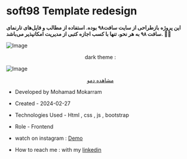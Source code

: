 # soft98 Template redesign

**این پروژه بازطراحی از سایت سافت۹۸ بوده. استفاده از مطالب و فایل‌های تارنمای سافت ٩٨ به هر نحو، تنها با کسب اجازه کتبی از مدیریت امکانپذیر می‌باشد. 🙏🏻**

![Image](https://github.com/user-attachments/assets/be1bc7d8-8d64-4016-9f58-f418b7fa7114)

<p align="center">dark theme :</p>

![Image](https://github.com/user-attachments/assets/7805f090-01c7-4757-927e-d70ec0997fca)

<p align="center">
  <a href="https://mohamadmokarram.github.io/soft98/">مشاهده دمو</a>
</p>

- Developed by Mohamad Mokarram

- Created - 2024-02-27

- Technologies Used - Html , css , js , bootstrap

- Role - Frontend

- watch on instagram : [Demo](https://www.instagram.com/reel/DH362rjqUlR/?igsh=ZXNkcGhmd2x0azhs)

- How to reach me : with my [linkedin](https://www.linkedin.com/in/mohamad-mokaram-05b873200/)
